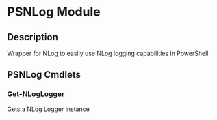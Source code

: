 ﻿---
Module Name: PSNLog
Module Guid: fe52b5c2-b2f8-4804-87c6-8606410b8f7d
Download Help Link: https://github.com/MaikKoster/PSNLog//blob/master/docs/PSNLog.md
Help Version: 0.1.0
Locale: en-US
---

# PSNLog Module
## Description
Wrapper for NLog to easily use NLog logging capabilities in PowerShell.

## PSNLog Cmdlets
### [Get-NLogLogger](Get-NLogLogger.md)
Gets a NLog Logger instance



